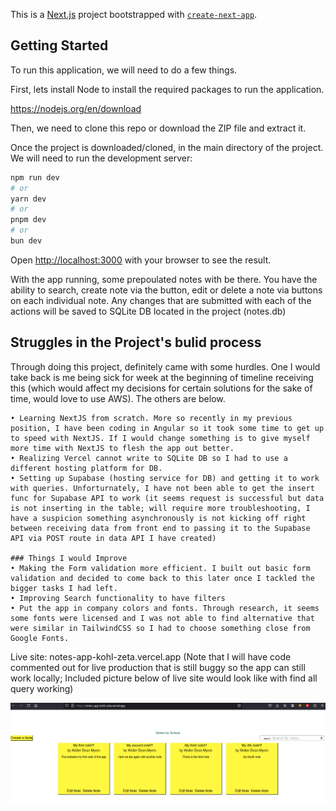 This is a [Next.js](https://nextjs.org/) project bootstrapped with [`create-next-app`](https://github.com/vercel/next.js/tree/canary/packages/create-next-app).

## Getting Started

To run this application, we will need to do a few things.

First, lets install Node to install the required packages to run the application.

https://nodejs.org/en/download

Then, we need to clone this repo or download the ZIP file and extract it.

Once the project is downloaded/cloned, in the main directory of the project. We will need to run the development server:

```bash
npm run dev
# or
yarn dev
# or
pnpm dev
# or
bun dev
```

Open [http://localhost:3000](http://localhost:3000) with your browser to see the result.

With the app running, some prepoulated notes with be there. You have the ability to search, create note via the button, edit or delete a note via buttons on each individual note. Any changes that are submitted with each of the actions will be saved to SQLite DB located in the project (notes.db)

## Struggles in the Project's bulid process

Through doing this project, definitely came with some hurdles. One I would take back is me being sick for week at the beginning of timeline receiving this (which would affect my decisions for certain solutions for the sake of time, would love to use AWS). The others are below.

    • Learning NextJS from scratch. More so recently in my previous position, I have been coding in Angular so it took some time to get up to speed with NextJS. If I would change something is to give myself more time with NextJS to flesh the app out better.
    • Realizing Vercel cannot write to SQLite DB so I had to use a different hosting platform for DB.
    • Setting up Supabase (hosting service for DB) and getting it to work with queries. Unforturnately, I have not been able to get the insert func for Supabase API to work (it seems request is successful but data is not inserting in the table; will require more troubleshooting, I have a suspicion something asynchronously is not kicking off right between receiving data from front end to passing it to the Supabase API via POST route in data API I have created)
    
    ### Things I would Improve
    • Making the Form validation more efficient. I built out basic form validation and decided to come back to this later once I tackled the bigger tasks I had left.
    • Improving Search functionality to have filters
    • Put the app in company colors and fonts. Through research, it seems some fonts were licensed and I was not able to find alternative that were similar in TailwindCSS so I had to choose something close from Google Fonts.

Live site: notes-app-kohl-zeta.vercel.app
(Note that I will have code commented out for live production that is still buggy so the app can still work locally; Included picture below of live site would look like with find all query working)

![alt text](public/live_example.png)